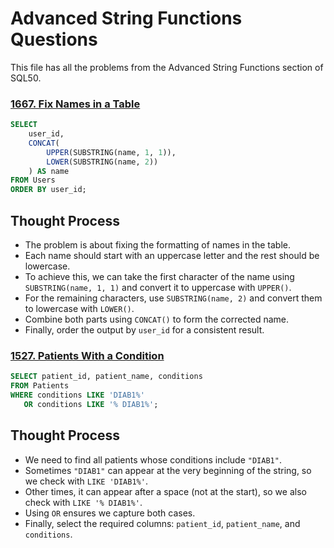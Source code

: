 # Advanced String Functions Questions

This file has all the problems from the Advanced String Functions section of SQL50.

### [1667. Fix Names in a Table](https://leetcode.com/problems/fix-names-in-a-table/description/?envType=study-plan-v2&envId=top-sql-50)

```sql
SELECT 
    user_id,
    CONCAT(
        UPPER(SUBSTRING(name, 1, 1)), 
        LOWER(SUBSTRING(name, 2))
    ) AS name
FROM Users
ORDER BY user_id;
```
## Thought Process
- The problem is about fixing the formatting of names in the table.  
- Each name should start with an uppercase letter and the rest should be lowercase.  
- To achieve this, we can take the first character of the name using `SUBSTRING(name, 1, 1)` and convert it to uppercase with `UPPER()`.  
- For the remaining characters, use `SUBSTRING(name, 2)` and convert them to lowercase with `LOWER()`.  
- Combine both parts using `CONCAT()` to form the corrected name.  
- Finally, order the output by `user_id` for a consistent result.  

### [1527. Patients With a Condition](https://leetcode.com/problems/patients-with-a-condition/description/?envType=study-plan-v2&envId=top-sql-50)

```sql
SELECT patient_id, patient_name, conditions 
FROM Patients
WHERE conditions LIKE 'DIAB1%' 
   OR conditions LIKE '% DIAB1%';
```
## Thought Process
- We need to find all patients whose conditions include `"DIAB1"`.  
- Sometimes `"DIAB1"` can appear at the very beginning of the string, so we check with `LIKE 'DIAB1%'`.  
- Other times, it can appear after a space (not at the start), so we also check with `LIKE '% DIAB1%'`.  
- Using `OR` ensures we capture both cases.  
- Finally, select the required columns: `patient_id`, `patient_name`, and `conditions`.  
